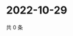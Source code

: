 # 2022-10-29

共 0 条

<!-- BEGIN WEIBO -->
<!-- 最后更新时间 Sat Oct 29 2022 13:20:52 GMT+0800 (China Standard Time) -->

<!-- END WEIBO -->
